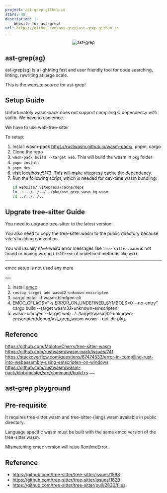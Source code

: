 ```yaml
---
project: ast-grep.github.io
stars: 48
description: |-
    Website for ast-grep!
url: https://github.com/ast-grep/ast-grep.github.io
---
```


<p align=center>
  <img src="website/public/logo.svg" alt="ast-grep"/>
</p>

## ast-grep(sg)

ast-grep(sg) is a lightning fast and user friendly tool for code searching, linting, rewriting at large scale.

This is the website source for ast-grep!

## Setup Guide

Unfortunately wasm-pack does not support compiling C dependency with stdlib.
~~We have to use emcc.~~

We have to use web-tree-sitter

To setup:

1. Install wasm-pack https://rustwasm.github.io/wasm-pack/, pnpm, cargo
2. Clone the repo
3. `wasm-pack build --target web`. This will build the wasm in `pkg` folder
4. `pnpm install`
5. `pnpm dev`
6. visit localhost:5173. This will make vitepress cache the dependency.
7. Run the following script, which is needed for dev-time wasm bundling:
   ```sh
   cd website/.vitepress/cache/deps
   ln -s ../../../../pkg/ast_grep_wasm_bg.wasm
   cd ../../../..
   ```

## Upgrate tree-sitter Guide

You need to upgrade tree-sitter to the latest version.

You also need to copy the tree-sitter.wasm to the public directory because vite's building convention.

You will usually have weird error messages like `tree-sitter.wasm` is not found
or having wrong `LinkError` of undefined methods like `exit`.

---

emcc setup is not used any more

~~

1. Install [emcc](https://emscripten.org/docs/getting_started/downloads.html)
2. `rustup target add wasm32-unknown-emscripten`
3. cargo install -f wasm-bindgen-cli
4. EMCC_CFLAGS="-s ERROR_ON_UNDEFINED_SYMBOLS=0 --no-entry" cargo build --target wasm32-unknown-emscripten
5. wasm-bindgen --target web ../../target/wasm32-unknown-emscripten/debug/ast_grep_wasm.wasm --out-dir pkg

## Reference

https://github.com/MolotovCherry/tree-sitter-wasm
https://github.com/rustwasm/wasm-pack/issues/741
https://stackoverflow.com/questions/67474533/error-in-compiling-rust-into-webassembly-using-emscripten-on-windows
https://github.com/rustwasm/wasm-pack/blob/master/src/command/build.rs
~~

## ast-grep playground

## Pre-requisite

It requires tree-sitter.wasm and tree-sitter-{lang}.wasm available in public directory.

Language specific wasm must be built with the same emcc version of the tree-sitter.wasm.

Mismatching emcc version will raise RuntimeError.

## Reference

- https://github.com/tree-sitter/tree-sitter/issues/1593
- https://github.com/tree-sitter/tree-sitter/issues/1829
- https://github.com/tree-sitter/tree-sitter/pull/2830/files

